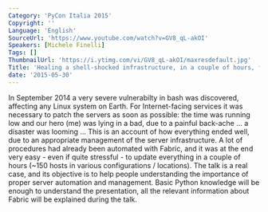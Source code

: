 ```yaml
---
Category: 'PyCon Italia 2015'
Copyright: ''
Language: 'English'
SourceUrl: 'https://www.youtube.com/watch?v=GV8_qL-akOI'
Speakers: [Michele Finelli]
Tags: []
ThumbnailUrl: 'https://i.ytimg.com/vi/GV8_qL-akOI/maxresdefault.jpg'
Title: 'Healing a shell-shocked infrastructure, in a couple of hours, from your bed.'
date: '2015-05-30'
---
```

In September 2014 a very severe vulnerabilty in bash was discovered, affecting any Linux system on Earth. For Internet-facing services it was necessary to patch the servers as soon as possible: the time was running low and our hero (me) was lying in a bad, due to a painful back-ache … a disaster was looming …
This is an account of how everything ended well, due to an appropriate management of the server infrastructure. A lot of procedures had already been automated with Fabric, and it was at the end very easy - even if quite stressful - to update everything in a couple of hours (~150 hosts in various configurations / locations).  The talk is a real case, and its objective is to help people understanding the importance of proper server automation and management. Basic Python knowledge will be enough to understand the presentation, all the relevant information about Fabric will be explained during the talk.

